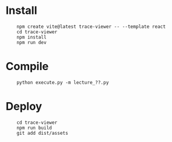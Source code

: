 # Install

        npm create vite@latest trace-viewer -- --template react
        cd trace-viewer
        npm install
        npm run dev

# Compile

        python execute.py -m lecture_??.py

# Deploy

        cd trace-viewer
        npm run build
        git add dist/assets
